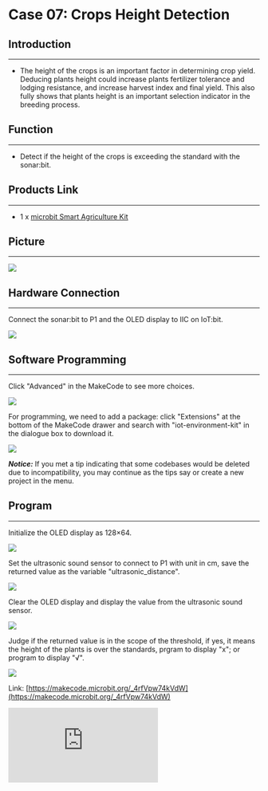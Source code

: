 # Case 07: Crops Height Detection


##  Introduction
---

- The height of the crops is an important factor in determining crop yield. Deducing plants height could increase plants fertilizer tolerance and lodging resistance, and increase harvest index and final yield. This also fully shows that plants height is an important selection indicator in the breeding process.

##  Function
---
- Detect if the height of the crops is exceeding the standard with the sonar:bit.

## Products Link
---
- 1 x [microbit Smart Agriculture Kit](https://shop.elecfreaks.com/products/elecfreaks-micro-bit-smart-agriculture-kit-without-micro-bit-board?_pos=2&_sid=2c86b7764&_ss=r)

## Picture
---
![](https://wiki-media-ef.oss-cn-hongkong.aliyuncs.com//images/microbit-Smart-Agriculture-Kit-case-01-02.png)

## Hardware Connection
---

Connect the sonar:bit to P1 and the OLED display to IIC on IoT:bit.

![](https://wiki-media-ef.oss-cn-hongkong.aliyuncs.com//images/microbit-Smart-Agriculture-Kit-case-07-03.png)

## Software Programming

---

Click "Advanced" in the MakeCode to see more choices.

![](https://wiki-media-ef.oss-cn-hongkong.aliyuncs.com//images/microbit-Smart-Agriculture-Kit-case-01-04.png)

For programming, we need to add a package: click "Extensions" at the bottom of the MakeCode drawer and search with "iot-environment-kit" in the dialogue box to download it.

![](https://wiki-media-ef.oss-cn-hongkong.aliyuncs.com//images/microbit-Smart-Agriculture-Kit-case-01-05.png)

***Notice:*** If you met a tip indicating that some codebases would be deleted due to incompatibility, you may continue as the tips say or create a new project in the menu.

## Program

---

Initialize the OLED display as 128×64.

![](https://wiki-media-ef.oss-cn-hongkong.aliyuncs.com//images/microbit-Smart-Agriculture-Kit-case-07-07.png)

Set the ultrasonic sound sensor to connect to P1 with unit in cm, save the returned value as the variable "ultrasonic_distance".

![](https://wiki-media-ef.oss-cn-hongkong.aliyuncs.com//images/microbit-Smart-Agriculture-Kit-case-07-08.png)

Clear the OLED display and display the value from the ultrasonic sound sensor.

![](https://wiki-media-ef.oss-cn-hongkong.aliyuncs.com//images/microbit-Smart-Agriculture-Kit-case-07-09.png)

Judge if the returned value is in the scope of the threshold, if yes, it means the height of the plants is over the standards, prgram to display "x"; or program to display "√".

![](https://wiki-media-ef.oss-cn-hongkong.aliyuncs.com//images/microbit-Smart-Agriculture-Kit-case-07-10.png)

Link: [https://makecode.microbit.org/_4rfVpw74kVdW](https://makecode.microbit.org/_4rfVpw74kVdW)

<div
    style={{
        position: 'relative',
        paddingBottom: '60%',
        overflow: 'hidden',
    }}
>
    <iframe
        src="https://makecode.microbit.org/_4rfVpw74kVdW"
        frameborder="0"
        sandbox="allow-popups allow-forms allow-scripts allow-same-origin"
        style={{
            position: 'absolute',
            width: '100%',
            height: '100%',
        }}
    />
</div>


## Result
---
- Detect if the height of the plants is over the threshold with the sonar:bit.
